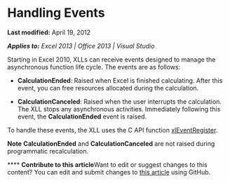 
# Handling Events

 **Last modified:** April 19, 2012

 _**Applies to:** Excel 2013 | Office 2013 | Visual Studio_

Starting in Excel 2010, XLLs can receive events designed to manage the asynchronous function life cycle. The events are as follows:


-  **CalculationEnded**: Raised when Excel is finished calculating. After this event, you can free resources allocated during the calculation.
    
-  **CalculationCanceled**: Raised when the user interrupts the calculation. The XLL stops any asynchronous activities. Immediately following this event, the  **CalculationEnded** event is raised.
    
To handle these events, the XLL uses the C API function  [xlEventRegister](b98637d4-02e3-4dbd-8be5-6b46d32980c6.md). 

**Note**   **CalculationEnded** and **CalculationCanceled** are not raised during programmatic recalculation.


****   **Contribute to this article**Want to edit or suggest changes to this content? You can edit and submit changes to  [this article](https://github.com/jhershey00/VBA_Excel_Test/OpenXMLCon/articles/b67fcb83-a0e2-4349-88f5-bcc181306eac.md) using GitHub.

